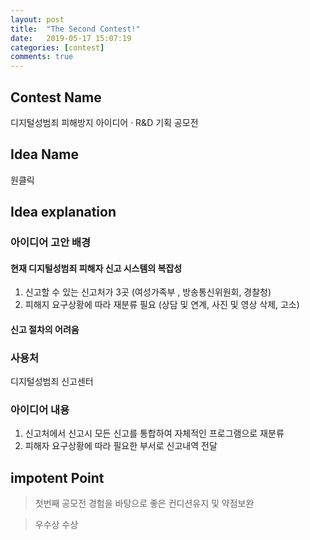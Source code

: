 ```yaml
---
layout: post
title:  "The Second Contest!"
date:   2019-05-17 15:07:19
categories: [contest]
comments: true
---
```

## Contest Name
디지털성범죄 피해방지 아이디어 · R&D 기획 공모전

## Idea Name
원클릭


## Idea explanation

### 아이디어 고안 배경

#### 현재 디지털성범죄 피해자 신고 시스템의 복잡성
1. 신고할 수 있는 신고처가 3곳 (여성가족부 , 방송통신위원회, 경찰청)
2. 피해지 요구상황에 따라 재분류 필요 (상담 및 연계, 사진 및 영상 삭제, 고소)
	
#### 신고 절차의 어려움

### 사용처
디지털성범죄 신고센터

### 아이디어 내용
1. 신고처에서 신고시 모든 신고를 통합하여 자체적인 프로그램으로 재분류 
2. 피해자 요구상황에 따라 필요한 부서로 신고내역 전달


## impotent Point
> 첫번째 공모전 경험을 바탕으로 좋은 컨디션유지 및 약점보완

> 우수상 수상